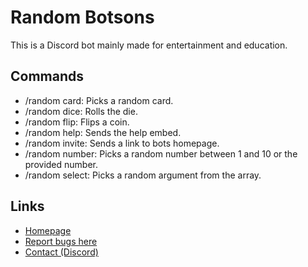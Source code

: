 # Random Botsons
This is a Discord bot mainly made for entertainment and education.

## Commands
* /random card: Picks a random card.
* /random dice: Rolls the die.
* /random flip: Flips a coin.
* /random help: Sends the help embed.
* /random invite: Sends a link to bots homepage.
* /random number: Picks a random number between 1 and 10 or the provided number.
* /random select: Picks a random argument from the array.

## Links
* [Homepage](https://random.botsons.com)
* [Report bugs here](https://github.com/EmirGuvenni/random-botsons/issues)
* [Contact (Discord)](https://discord.gg/72CTRPy)

